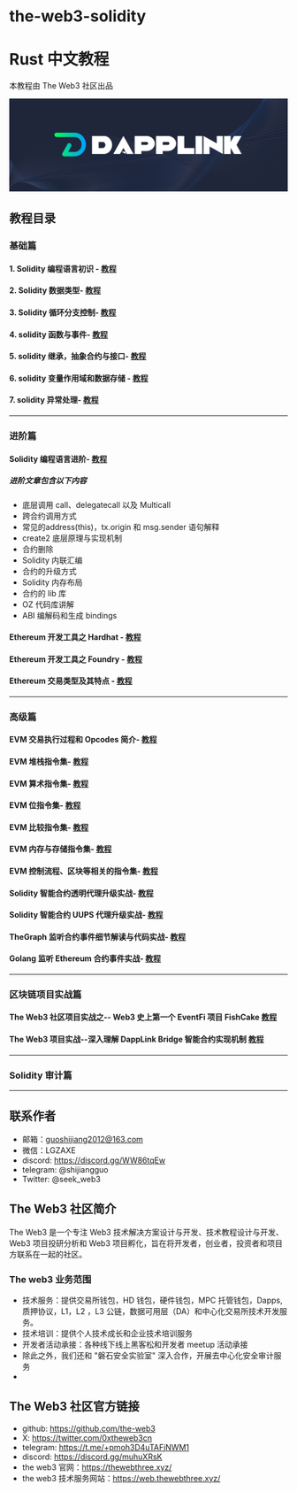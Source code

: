 # the-web3-solidity

# Rust 中文教程

本教程由 The Web3 社区出品

[![DappLink](https://raw.githubusercontent.com/eniac-x-labs/.github/main/profile/dapplink.jpeg)](https://www.dapplink.xyz/zh)


## 教程目录

### 基础篇

#### 1. Solidity 编程语言初识 - [教程](https://github.com/the-web3/the-web3-solidity/blob/main/first-meeting/Readme.md)
#### 2. Solidity 数据类型- [教程](https://github.com/the-web3/the-web3-solidity/tree/main/data-type#readme)
#### 3. Solidity 循环分支控制- [教程](https://github.com/the-web3/the-web3-solidity/blob/main/loop_branch_control/Readme.md)
#### 4. solidity 函数与事件- [教程](https://github.com/the-web3/the-web3-solidity/blob/main/functions_events/Readme.md)
#### 5. solidity 继承，抽象合约与接口- [教程](https://github.com/the-web3/the-web3-solidity/blob/main/abstract_interfaces/Readme.md)
#### 6. solidity 变量作用域和数据存储 - [教程](https://github.com/the-web3/the-web3-solidity/blob/main/variable_storage/Readme.md)
#### 7. solidity 异常处理- [教程](https://github.com/the-web3/the-web3-solidity/blob/main/exception_handling/Readme.md)

------------------------------------------------------------------------------------------------------------------------------

### 进阶篇
####  Solidity 编程语言进阶- [教程](https://github.com/the-web3/the-web3-solidity/blob/main/intermediate/Readme.md)
##### 进阶文章包含以下内容
- 底层调用 call、delegatecall 以及 Multicall
- 跨合约调用方式
- 常见的address(this)，tx.origin 和 msg.sender 语句解释
- create2 底层原理与实现机制
- 合约删除
- Solidity 内联汇编
- 合约的升级方式
- Solidity 内存布局
- 合约的 lib 库
- OZ 代码库讲解
- ABI 编解码和生成 bindings

####  Ethereum 开发工具之 Hardhat - [教程](https://github.com/the-web3/the-web3-solidity/blob/main/intermediate/Hardhat.md)
####  Ethereum 开发工具之 Foundry - [教程](https://github.com/the-web3/the-web3-solidity/blob/main/intermediate/Foundry.md)
####  Ethereum 交易类型及其特点 - [教程](https://github.com/the-web3/the-web3-solidity/blob/main/intermediate/eth_transaction_type.md)
------------------------------------------------------------------------------------------------------------------------------


### 高级篇
#### EVM 交易执行过程和 Opcodes 简介- [教程](https://github.com/the-web3/the-web3-solidity/blob/main/advanced/EVM_transaction_execution_process.md)
#### EVM 堆栈指令集- [教程](https://github.com/the-web3/the-web3-solidity/blob/main/advanced/EVM_heap_stack_instruction_set.md)
#### EVM 算术指令集- [教程](https://github.com/the-web3/the-web3-solidity/blob/main/advanced/EVM_arithmetic_instruction_set)
#### EVM 位指令集- [教程](https://github.com/the-web3/the-web3-solidity/blob/main/advanced/EVM_bit_instruction_set.md)
#### EVM 比较指令集- [教程](https://github.com/the-web3/the-web3-solidity/blob/main/advanced/EVM_compare_instruction_set.md)
#### EVM 内存与存储指令集- [教程](https://github.com/the-web3/the-web3-solidity/blob/main/advanced/EVM_memory_and_storage_instruction_set.md)
#### EVM 控制流程、区块等相关的指令集- [教程](https://github.com/the-web3/the-web3-solidity/blob/main/advanced/EVM_control_instruction_set.md)
#### Solidity 智能合约透明代理升级实战- [教程](https://github.com/the-web3/the-web3-solidity/blob/main/advanced/Solidity%20Transparent%20Proxy.md)
#### Solidity 智能合约 UUPS 代理升级实战- [教程](https://github.com/the-web3/the-web3-solidity/blob/main/advanced/Solidity%20UUPS%20Proxy.md)
#### TheGraph 监听合约事件细节解读与代码实战- [教程](https://github.com/the-web3/the-web3-solidity/blob/main/advanced/TheGraph%20listening%20for%20contract%20events.md)
####  Golang 监听 Ethereum 合约事件实战- [教程](https://github.com/the-web3/the-web3-solidity/blob/main/advanced/Golang%20Listening%20for%20Ethereum%20Contract%20Events.md)

------------------------------------------------------------------------------------------------------------------------------

### 区块链项目实战篇
#### The Web3 社区项目实战之-- Web3 史上第一个  EventFi 项目 FishCake [教程](https://github.com/the-web3/the-web3-solidity/blob/main/practical_project/The%20Web3%20FishCake.md)
#### The Web3 项目实战--深入理解 DappLink Bridge 智能合约实现机制 [教程](https://github.com/the-web3/the-web3-solidity/blob/main/practical_project/The%20Web3%20DappLink%20Bridge.md)


------------------------------------------------------------------------------------------------------------------------------

### Solidity 审计篇



------------------------------------------------------------------------------------------------------------------------------

## 联系作者

- 邮箱：guoshijiang2012@163.com
- 微信：LGZAXE
- discord: https://discord.gg/WW86tqEw
- telegram: @shijiangguo
- Twitter: @seek_web3


## The Web3 社区简介
The Web3 是一个专注 Web3 技术解决方案设计与开发、技术教程设计与开发、Web3 项目投研分析和 Web3 项目孵化，旨在将开发者，创业者，投资者和项目方联系在一起的社区。

### The web3 业务范围

- 技术服务：提供交易所钱包，HD 钱包，硬件钱包，MPC 托管钱包，Dapps,  质押协议，L1，L2 ，L3 公链，数据可用层（DA）和中心化交易所技术开发服务。
- 技术培训：提供个人技术成长和企业技术培训服务
- 开发者活动承接：各种线下线上黑客松和开发者 meetup 活动承接
- 除此之外，我们还和 "磐石安全实验室" 深入合作，开展去中心化安全审计服务
- 
## The Web3 社区官方链接
- github: https://github.com/the-web3
- X: https://twitter.com/0xtheweb3cn
- telegram: https://t.me/+pmoh3D4uTAFjNWM1
- discord:  https://discord.gg/muhuXRsK
- the web3 官网：https://thewebthree.xyz/
- the web3 技术服务网站：https://web.thewebthree.xyz/

